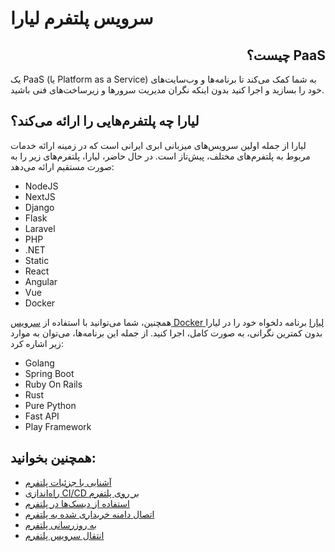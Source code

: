 # سرویس پلتفرم لیارا 

<h2 dir='rtl'> PaaS چیست؟</h2>
یک PaaS (یا Platform as a Service) به شما کمک می‌کند تا برنامه‌ها و وب‌سایت‌های خود را بسازید و اجرا کنید بدون اینکه نگران مدیریت سرورها و زیرساخت‌های فنی باشید. 

## لیارا چه پلتفرم‌هایی را ارائه می‌کند؟
لیارا از جمله اولین سرویس‌های میزبانی ابری ایرانی است که در زمینه ارائه خدمات مربوط به پلتفرم‌های مختلف، پیش‌تاز است. در حال حاضر، لیارا، پلتفرم‌های زیر را به صورت مستقیم ارائه می‌دهد:

<ul dir='ltr'>
    <li>NodeJS</li>
    <li>NextJS</li>
    <li>Django</li>
    <li>Flask</li>
    <li>Laravel</li>
    <li>PHP</li>
    <li>.NET</li>
    <li>Static</li>
    <li>React</li>
    <li>Angular</li>
    <li>Vue</li>
    <li>Docker</li>
</ul>

همچنین، شما می‌توانید با استفاده از [سرویس Docker لیارا]() برنامه دلخواه خود را در لیارا بدون کمترین نگرانی، به صورت کامل، اجرا کنید. از جمله این برنامه‌ها، می‌توان به موارد زیر اشاره کرد:

<ul dir='ltr'>
    <li>Golang</li>
    <li>Spring Boot</li>
    <li>Ruby On Rails</li>
    <li>Rust</li>
    <li>Pure Python</li>
    <li>Fast API</li>
    <li>Play Framework</li>
</ul>

## همچنین بخوانید:
- [آشنایی با جزئیات پلتفرم](./details/about.md)
- [راه‌اندازی CI/CD بر روی پلتفرم]()
- [استفاده از دیسک‌ها در پلتفرم]()
- [اتصال دامنه خریداری شده به پلتفرم]()
- [به روزرسانی پلتفرم]()
- [انتقال سرویس پلتفرم]()




